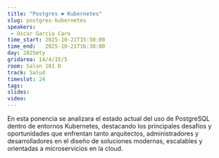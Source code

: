 ```yaml
---
title: "Postgres ❤️ Kubernetes"
slug: postgres-kubernetes
speakers:
 - Oscar Garcia Caro
time_start: 2025-10-21T15:50:00
time_end:   2025-10-21T16:30:00
day: 2025mty
gridarea: 14/4/15/5
room: Salon 101 D
track: Salud
timeslot: 24
tags:
slides: 
video: 
---
```


En esta ponencia se analizara el estado actual del uso de PostgreSQL dentro de entornos Kubernetes, destacando los principales desafíos y oportunidades que enfrentan tanto arquitectos, administradores y desarrolladores en el diseño de soluciones modernas, escalables y orientadas a microservicios en la cloud.